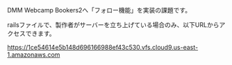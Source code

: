 DMM Webcamp Bookers2へ「フォロー機能」を実装の課題です。

railsファイルで、製作者がサーバーを立ち上げている場合のみ、以下URLからアクセスできます。

https://1ce54614e5b148d696166988ef43c530.vfs.cloud9.us-east-1.amazonaws.com